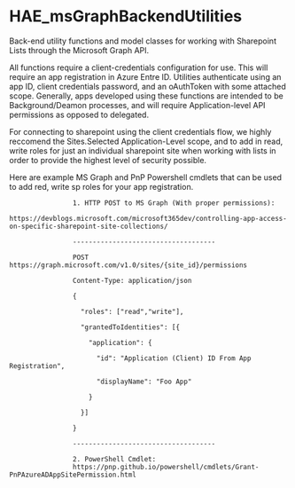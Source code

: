 # HAE_msGraphBackendUtilities
Back-end utility functions and model classes for working with Sharepoint Lists through the Microsoft Graph API.

All functions require a client-credentials configuration for use. This will require an app registration in Azure Entre ID. Utilities authenticate using an app ID, client credentials password, and an oAuthToken with some attached scope. Generally, apps developed using these functions are intended to be Background/Deamon processes, and will require Application-level API permissions as opposed to delegated.

For connecting to sharepoint using the client credentials flow, we highly reccomend the Sites.Selected Application-Level scope, and to add in read, write roles for just an individual sharepoint site when working with lists in order to provide the highest level of security possible.

Here are example MS Graph and PnP Powershell cmdlets that can be used to add red, write sp roles for your app registration.

                    1. HTTP POST to MS Graph (With proper permissions):
                    https://devblogs.microsoft.com/microsoft365dev/controlling-app-access-on-specific-sharepoint-site-collections/
                    
                    ------------------------------------

                    POST https://graph.microsoft.com/v1.0/sites/{site_id}/permissions

                    Content-Type: application/json

                    {

                      "roles": ["read","write"],

                      "grantedToIdentities": [{

                        "application": {

                          "id": "Application (Client) ID From App Registration",

                          "displayName": "Foo App"

                        }

                      }]

                    }

                    ------------------------------------

                    2. PowerShell Cmdlet:
                    https://pnp.github.io/powershell/cmdlets/Grant-PnPAzureADAppSitePermission.html
